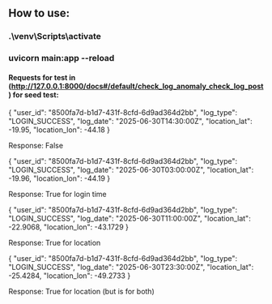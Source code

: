 ## How to use:

### .\venv\Scripts\activate
### uvicorn main:app --reload

#### Requests for test in (http://127.0.0.1:8000/docs#/default/check_log_anomaly_check_log_post) for seed test:

{
  "user_id": "8500fa7d-b1d7-431f-8cfd-6d9ad364d2bb",
  "log_type": "LOGIN_SUCCESS",
  "log_date": "2025-06-30T14:30:00Z",
  "location_lat": -19.95,
  "location_lon": -44.18
}

Response: False

{
  "user_id": "8500fa7d-b1d7-431f-8cfd-6d9ad364d2bb",
  "log_type": "LOGIN_SUCCESS",
  "log_date": "2025-06-30T03:00:00Z",
  "location_lat": -19.96,
  "location_lon": -44.19
}

Response: True for login time

{
  "user_id": "8500fa7d-b1d7-431f-8cfd-6d9ad364d2bb",
  "log_type": "LOGIN_SUCCESS",
  "log_date": "2025-06-30T11:00:00Z",
  "location_lat": -22.9068,
  "location_lon": -43.1729
}

Response: True for location

{
  "user_id": "8500fa7d-b1d7-431f-8cfd-6d9ad364d2bb",
  "log_type": "LOGIN_SUCCESS",
  "log_date": "2025-06-30T23:30:00Z",
  "location_lat": -25.4284,
  "location_lon": -49.2733
}

Response: True for location (but is for both)
